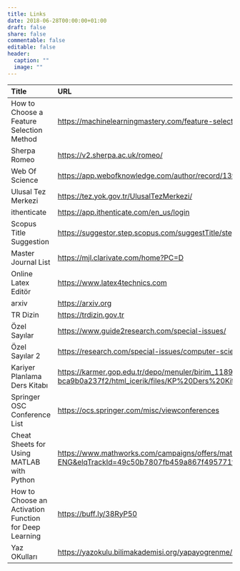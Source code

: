 ```yaml
---
title: Links
date: 2018-06-28T00:00:00+01:00
draft: false
share: false
commentable: false
editable: false
header:
  caption: ""
  image: ""
---
```

| Title                              | URL                                                                                                      |
|:---------------------------------------------------------------------------------------|:--------------------------------------------------------------|
| How to Choose a Feature Selection Method  | https://machinelearningmastery.com/feature-selection-with-real-and-categorical-data/                |
| Sherpa Romeo                              | https://v2.sherpa.ac.uk/romeo/                                                                          |
| Web Of Science                            | https://app.webofknowledge.com/author/record/1392011?lang=en_US                                        |
| Ulusal Tez Merkezi                        | https://tez.yok.gov.tr/UlusalTezMerkezi/                                                                |
| ithenticate                               | https://app.ithenticate.com/en_us/login                                                                |
| Scopus Title Suggestion                   | https://suggestor.step.scopus.com/suggestTitle/step1.cfm                                               |
| Master Journal List                       | https://mjl.clarivate.com/home?PC=D                                                                      |
| Online Latex Editör                       | https://www.latex4technics.com                                                                          |
| arxiv                                     | https://arxiv.org                                                                                        |
| TR Dizin                                  | https://trdizin.gov.tr                                                                                  |
| Özel Sayılar                              | https://www.guide2research.com/special-issues/                                                           |
| Özel Sayılar 2                            | https://research.com/special-issues/computer-science                                                    |
| Kariyer Planlama Ders Kitabı               | https://karmer.gop.edu.tr/depo/menuler/birim_11898/duyurular_198/89e07439-672f-484e-a688-bca9b0a237f2/html_icerik/files/KP%20Ders%20Kitabı.pdf |
| Springer OSC Conference List              | https://ocs.springer.com/misc/viewconferences                                                            |
| Cheat Sheets for Using MATLAB with Python | https://www.mathworks.com/campaigns/offers/matlab-python-cheat-sheets.html?s_v1=41666&elqem=3649079_EM_ROW_DIR_22-01_MOE-EDU-ENG&elqTrackId=49c50b7807fb459a867f495771f9bf57&elq=a20d1c97ad3d4ce59db7430629ba0be8&elqaid=41666&elqat=1&elqCampaignId=15331 |
| How to Choose an Activation Function for Deep Learning | https://buff.ly/38RyP50                      |
| Yaz OKulları                              | https://yazokulu.bilimakademisi.org/yapayogrenme/2022/                                                  |


